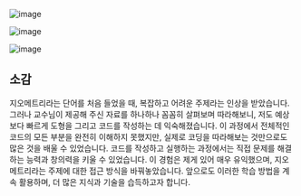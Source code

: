 ![image](https://github.com/wonder21c/computer-graphic/assets/50861700/c3ffe785-e568-4345-80a5-5d2b2ccadfd1)

![image](https://github.com/wonder21c/computer-graphic/assets/50861700/2dbdc309-cf25-44d6-bcbb-68cbd688ba1d)

![image](https://github.com/wonder21c/computer-graphic/assets/50861700/d2781903-13d7-4355-ae4c-afab921e7091)

## 소감
지오메트리라는 단어를 처음 들었을 때, 복잡하고 어려운 주제라는 인상을 받았습니다. 그러나 교수님이 제공해 주신 자료를 하나하나 꼼꼼히 살펴보며 따라해보니,
저도 예상보다 빠르게 도형을 그리고 코드를 작성하는 데 익숙해졌습니다. 이 과정에서 전체적인 코드의 모든 부분을 완전히 이해하지 못했지만, 실제로 코딩을 따라해보는 것만으로도 많은 것을 배울 수 있었습니다.
코드를 작성하고 실행하는 과정에서는 직접 문제를 해결하는 능력과 창의력을 키울 수 있었습니다. 이 경험은 제게 있어 매우 유익했으며, 지오메트리라는 주제에 대한 접근 방식을 바꿔놓았습니다.
앞으로도 이러한 학습 방법을 계속 활용하며, 더 많은 지식과 기술을 습득하고자 합니다.


